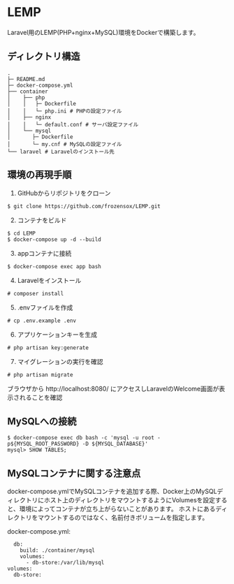 # LEMP
Laravel用のLEMP(PHP+nginx+MySQL)環境をDockerで構築します。
## ディレクトリ構造
```
.
├─ README.md
├─ docker-compose.yml
├── container
│    ├── php
│    │   ├─ Dockerfile
│    │   └─ php.ini # PHPの設定ファイル
│    ├── nginx
│    │   └─ default.conf # サーバ設定ファイル
│    └── mysql
│       ├─ Dockerfile
│       └─ my.cnf # MySQLの設定ファイル
└── laravel # Laravelのインストール先
```

## 環境の再現手順
1. GitHubからリポジトリをクローン
```
$ git clone https://github.com/frozensox/LEMP.git
```
2. コンテナをビルド
```
$ cd LEMP
$ docker-compose up -d --build
```
3. appコンテナに接続
```
$ docker-compose exec app bash
```
4. Laravelをインストール
```
# composer install
```
5. .envファイルを作成
```
# cp .env.example .env
```
6. アプリケーションキーを生成
```
# php artisan key:generate
```
7. マイグレーションの実行を確認
```
# php artisan migrate
```
ブラウザから http://localhost:8080/ にアクセスしLaravelのWelcome画面が表示されることを確認

## MySQLへの接続
```
$ docker-compose exec db bash -c 'mysql -u root -p${MYSQL_ROOT_PASSWORD} -D ${MYSQL_DATABASE}'
mysql> SHOW TABLES;
```

## MySQLコンテナに関する注意点
docker-compose.ymlでMySQLコンテナを追加する際、Docker上のMySQLディレクトリにホスト上のディレクトリをマウントするようにVolumesを設定すると、環境によってコンテナが立ち上がらないことがあります。
ホストにあるディレクトリをマウントするのではなく、名前付きボリュームを指定します。  
  
docker-compose.yml:
```
  db:
    build: ./container/mysql
    volumes:
      - db-store:/var/lib/mysql
volumes:
  db-store:
```
